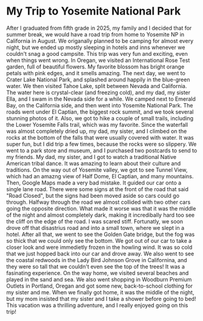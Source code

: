 # My Trip to Yosemite National Park

After I graduated from fifth grade in 2025, my family and I decided that for summer break, we would have a road trip from home to Yosemite NP in California in August. We origanally planned to be camping for almost every night, but we ended up mostly sleeping in hotels and inns whenever we couldn't snag a good campsite. This trip was very fun and exciting, even when things went wrong. In Oregan, we visited an International Rose Test garden, full of beautiful flowers. My favorite blossom has bright orange petals with pink edges, and it smells amazing. The next day, we went to Crater Lake National Park, and splashed around happily in the blue-green water. We then visited Tahoe Lake, split between Nevada and California. The water here is crystal-clear (and freezing cold), and my dad, my sister Ella, and I swam in the Nevada side for a while. We camped next to Emerald Bay, on the California side, and then went into Yosemite National Park. The roads went under El Captian, the biggest rock summit, and we took several stunning photos of it. Also, we got to hike a couple of small trails, including the Lower Yosemite Falls trail, which was my favorite. Since the waterfall was almost completely dried up, my dad, my sister, and I climbed on the rocks at the bottom of the falls that were usually covered with water. It was super fun, but I did trip a few times, because the rocks were so slippery. We went to a park store and museum, and I purchased two postcards to send to my friends. My dad, my sister, and I got to watch a traditional Native American tribal dance. It was amazing to learn about their culture and traditions. On the way out of Yosemite valley, we got to see Tunnel View, which had an amazng view of Half Dome, El Captian, and many mountains. Then, Google Maps made a very bad mistake. It guided our car onto a single lane road. There were some signs at the front of the road that said "Road Closed", but the signs had been moved aside so cars could go through. Halfway through the road we almost collided with two other cars going the opposite direction. What made it worse was that it was the middle of the night and almost completely dark, making it incredibally hard too see the cliff on the edge of the road. I was scared stiff. Fortunatly, we soon drove off that disastrius road and into a small town, where we slept in a hotel. After all that, we went to see the Golden Gate bridge, but the fog was so thick that we could only see the bottom. We got out of our car to take a closer look and were immedietly frozen in the howling wind. It was so cold that we just hopped back into our car and drove away. We also went to see the coastal redwoods in the Lady Bird Johnson Grove in Californina, and they were so tall that we couldn't even see the top of the trees! It was a fasinating experience. On the way home, we visited several beaches and played in the sand and sea. We also went shopping in Woodburn Premium Outlets in Portland, Oregan and got some new, back-to-school clothing for my sister and me. When we finally got home, it was the middle of the night, but my mom insisted that my sister and I take a shower before going to bed! This vacation was a thrilling adventure, and I really enjoyed going on this trip!

